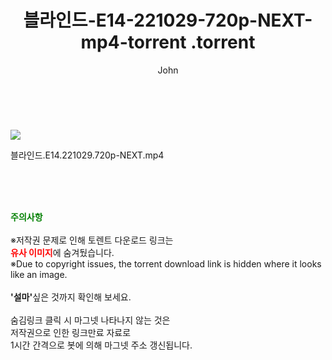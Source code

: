﻿---
layout: post
title:  "                   블라인드-E14-221029-720p-NEXT-mp4-torrent                .torrent"
author: John
categories: [ 드라마 ]
tags: [  ]
image: https://torrentrj59.com/uploadfile/full/1716b5ccda8562967c4d67dded46c5c46b80ab51.jpg 
description: "                   블라인드-E14-221029-720p-NEXT-mp4-torrent                 torrent 정보 공유"
toc: true
toc_sticky: true
---

<br>
<p><img src="https://torrentrj59.com/uploadfile/full/1716b5ccda8562967c4d67dded46c5c46b80ab51.jpg"/></p>
 블라인드.E14.221029.720p-NEXT.mp4    
    
<br><br><br>
<p data-ke-size="size16"><b><span style="color: green;">주의사항</span></b><br /><br />※저작권 문제로 인해 토렌트 다운로드 링크는<br /><b><span style="color: red;">유사 이미지</span></b>에 숨겨뒀습니다.<br />※Due to copyright issues, the torrent download link is hidden where it looks like an image.<br /><br /><b>'설마'</b>싶은 것까지 확인해 보세요.<br /><br />숨김링크 클릭 시 마그넷 나타나지 않는 것은<br />저작권으로 인한 링크만료 자료로<br />1시간 간격으로 봇에 의해 마그넷 주소 갱신됩니다.</p>
